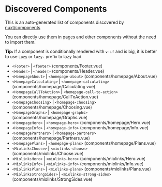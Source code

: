# Discovered Components

This is an auto-generated list of components discovered by [nuxt/components](https://github.com/nuxt/components).

You can directly use them in pages and other components without the need to import them.

**Tip:** If a component is conditionally rendered with `v-if` and is big, it is better to use `Lazy` or `lazy-` prefix to lazy load.

- `<Footer>` | `<footer>` (components/Footer.vue)
- `<Header>` | `<header>` (components/Header.vue)
- `<HomepageAbout>` | `<homepage-about>` (components/homepage/About.vue)
- `<HomepageCalculating>` | `<homepage-calculating>` (components/homepage/Calculating.vue)
- `<HomepageCallToAction>` | `<homepage-call-to-action>` (components/homepage/CallToAction.vue)
- `<HomepageChoosing>` | `<homepage-choosing>` (components/homepage/Choosing.vue)
- `<HomepageGraphs>` | `<homepage-graphs>` (components/homepage/Graphs.vue)
- `<HomepageHero>` | `<homepage-hero>` (components/homepage/Hero.vue)
- `<HomepageInfo>` | `<homepage-info>` (components/homepage/Info.vue)
- `<HomepagePartners>` | `<homepage-partners>` (components/homepage/Partners.vue)
- `<HomepagePlans>` | `<homepage-plans>` (components/homepage/Plans.vue)
- `<MiolinksChoose>` | `<miolinks-choose>` (components/miolinks/Choose.vue)
- `<MiolinksHero>` | `<miolinks-hero>` (components/miolinks/Hero.vue)
- `<MiolinksInfo>` | `<miolinks-info>` (components/miolinks/Info.vue)
- `<MiolinksPlans>` | `<miolinks-plans>` (components/miolinks/Plans.vue)
- `<MiolinksStrongSides>` | `<miolinks-strong-sides>` (components/miolinks/StrongSides.vue)
